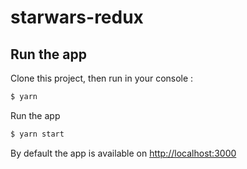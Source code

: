 # starwars-redux

## Run the app
Clone this project, then run in your console :
```bash
$ yarn
```

Run the app
```bash
$ yarn start
```
By default the app is available on [http://localhost:3000](http://localhost:3000)
